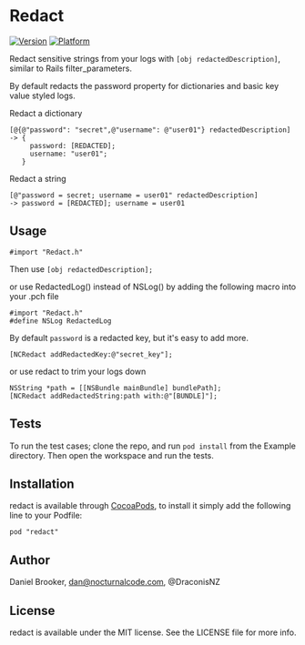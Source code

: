 # Redact

[![Version](http://cocoapod-badges.herokuapp.com/v/redact/badge.png)](http://cocoadocs.org/docsets/redact)
[![Platform](http://cocoapod-badges.herokuapp.com/p/redact/badge.png)](http://cocoadocs.org/docsets/redact)

Redact sensitive strings from your logs with `[obj redactedDescription]`, similar to Rails filter_parameters.

By default redacts the password property for dictionaries and basic key value styled logs.

Redact a dictionary

    [@{@"password": "secret",@"username": @"user01"} redactedDescription]
    -> {
         password: [REDACTED];
         username: "user01";
       }

Redact a string

    [@"password = secret; username = user01" redactedDescription]
    -> password = [REDACTED]; username = user01


## Usage

    #import "Redact.h"

Then use `[obj redactedDescription];` 

or use RedactedLog() instead of NSLog() by adding the following macro into your .pch file

    #import "Redact.h"
    #define NSLog RedactedLog


By default `password` is a redacted key, but it's easy to add more.

    [NCRedact addRedactedKey:@"secret_key"];
or use redact to trim your logs down

    NSString *path = [[NSBundle mainBundle] bundlePath];
    [NCRedact addRedactedString:path with:@"[BUNDLE]"];

## Tests

To run the test cases; clone the repo, and run `pod install` from the Example directory. Then open the workspace and run the tests.

## Installation

redact is available through [CocoaPods](http://cocoapods.org), to install
it simply add the following line to your Podfile:

    pod "redact"

## Author

Daniel Brooker, dan@nocturnalcode.com, @DraconisNZ

## License

redact is available under the MIT license. See the LICENSE file for more info.
